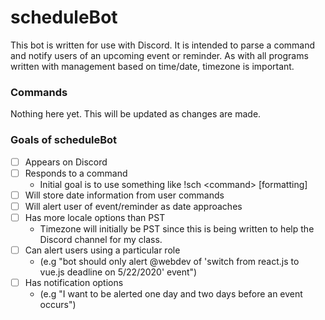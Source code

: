# scheduleBot
This bot is written for use with Discord. It is intended to parse a command and notify users of an upcoming event or reminder. As with all programs written with management based on time/date, timezone is important.

### Commands
Nothing here yet. This will be updated as changes are made.

### Goals of scheduleBot
  - [ ] Appears on Discord
  - [ ] Responds to a command
    - Initial goal is to use something like !sch \<command\> [formatting]
  - [ ] Will store date information from user commands
  - [ ] Will alert user of event/reminder as date approaches
  - [ ] Has more locale options than PST
    - Timezone will initially be PST since this is being written to help the Discord channel for my class.
  - [ ] Can alert users using a particular role 
    - (e.g "bot should only alert @webdev of 'switch from react.js to vue.js deadline on 5/22/2020' event")
  - [ ] Has notification options 
    - (e.g "I want to be alerted one day and two days before an event occurs")
